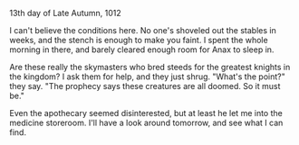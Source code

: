 <!-- title: Rider's Journal #2 -->

13th day of Late Autumn, 1012

I can't believe the conditions here. No one's shoveled out the stables in weeks, and the stench is enough to make you faint. I spent the whole morning in there, and barely cleared enough room for Anax to sleep in.

Are these really the skymasters who bred steeds for the greatest knights in the kingdom? I ask them for help, and they just shrug. "What's the point?" they say. "The prophecy says these creatures are all doomed. So it must be."

Even the apothecary seemed disinterested, but at least he let me into the medicine storeroom. I'll have a look around tomorrow, and see what I can find.
